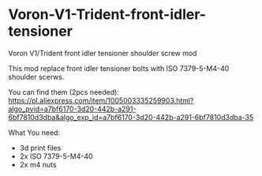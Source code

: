 # Voron-V1-Trident-front-idler-tensioner
Voron V1/Trident front idler tensioner shoulder screw mod

This mod replace front idler tensioner bolts with ISO 7379-5-M4-40 shoulder scerws.

You can find them (2pcs needed):
https://pl.aliexpress.com/item/1005003335259903.html?algo_pvid=a7bf6170-3d20-442b-a291-6bf7810d3dba&algo_exp_id=a7bf6170-3d20-442b-a291-6bf7810d3dba-35

What You need:
- 3d print files
- 2x ISO 7379-5-M4-40 
- 2x m4 nuts

